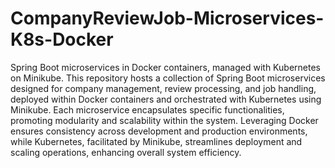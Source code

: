 # CompanyReviewJob-Microservices-K8s-Docker
Spring Boot microservices in Docker containers, managed with Kubernetes on Minikube.
This repository hosts a collection of Spring Boot microservices designed for company management, review processing, and job handling, deployed within Docker containers and orchestrated with Kubernetes using Minikube. Each microservice encapsulates specific functionalities, promoting modularity and scalability within the system. Leveraging Docker ensures consistency across development and production environments, while Kubernetes, facilitated by Minikube, streamlines deployment and scaling operations, enhancing overall system efficiency.
